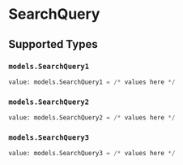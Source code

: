 # SearchQuery


## Supported Types

### `models.SearchQuery1`

```python
value: models.SearchQuery1 = /* values here */
```

### `models.SearchQuery2`

```python
value: models.SearchQuery2 = /* values here */
```

### `models.SearchQuery3`

```python
value: models.SearchQuery3 = /* values here */
```

